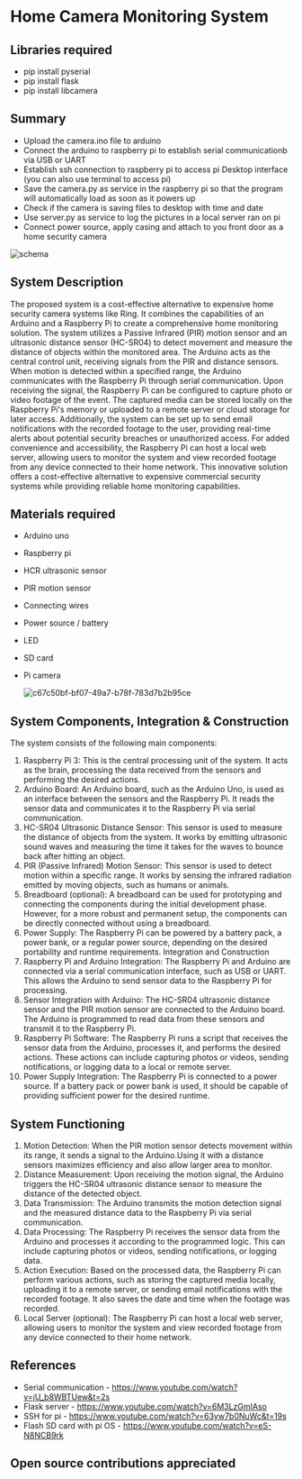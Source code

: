 # Home Camera Monitoring System

## Libraries required
- pip install pyserial
- pip install flask
- pip install libcamera

## Summary
- Upload the camera.ino file to arduino
- Connect the arduino to raspberry pi to establish serial communicationb via USB or UART
- Establish ssh connection to raspberry pi to access pi Desktop interface (you can also use terminal to access pi)
- Save the camera.py as service in the raspberry pi so that the program will automatically load as soon as it powers up
- Check if the camera is saving files to desktop with time and date
- Use server.py as service to log the pictures in a local server ran on pi
- Connect power source, apply casing and attach to you front door as a home security camera
  
![schema](https://github.com/Sumpy1/Camera/assets/130939290/1b628200-ed04-4326-8213-74c8c428e053)

## System Description
The proposed system is a cost-effective alternative to expensive home security camera systems like Ring. It combines the capabilities of an Arduino and a Raspberry Pi to create a comprehensive home monitoring solution. The system utilizes a Passive Infrared (PIR) motion sensor and an ultrasonic distance sensor (HC-SR04) to detect movement and measure the distance of objects within the monitored area. The Arduino acts as the central control unit, receiving signals from the PIR and distance sensors. When motion is detected within a specified range, the Arduino communicates with the Raspberry Pi through serial communication. Upon receiving the signal, the Raspberry Pi can be configured to capture photo or video footage of the event. The captured media can be stored locally on the Raspberry Pi's memory or uploaded to a remote server or cloud storage for later access. Additionally, the system can be set up to send email notifications with the recorded footage to the user, providing real-time alerts about potential security breaches or unauthorized access. For added convenience and accessibility, the Raspberry Pi can host a local web server, allowing users to monitor the system and view recorded footage from any device connected to their home network. This innovative solution offers a cost-effective alternative to expensive commercial security systems while providing reliable home monitoring capabilities.

## Materials required
- Arduino uno
- Raspberry pi
- HCR ultrasonic sensor
- PIR motion sensor
- Connecting wires
- Power source / battery
- LED
- SD card
- Pi camera

  ![c67c50bf-bf07-49a7-b78f-783d7b2b95ce](https://github.com/Sumpy1/Camera/assets/130939290/9ec389ff-07ac-4c50-933c-cc85f52b444b)

## System Components, Integration & Construction
The system consists of the following main components:
1. Raspberry Pi 3: This is the central processing unit of the system. It acts as the brain, processing the data received from the sensors and performing the desired actions.
2. Arduino Board: An Arduino board, such as the Arduino Uno, is used as an interface between the sensors and the Raspberry Pi. It reads the sensor data and communicates it to the Raspberry Pi via serial communication.
 3. HC-SR04 Ultrasonic Distance Sensor: This sensor is used to measure the distance of objects from the system. It works by emitting ultrasonic sound waves and measuring the time it takes for the waves to bounce back after hitting an object.
4. PIR (Passive Infrared) Motion Sensor: This sensor is used to detect motion within a specific range. It works by sensing the infrared radiation emitted by moving objects, such as humans or animals.
5. Breadboard (optional): A breadboard can be used for prototyping and connecting the components during the initial development phase. However, for a more robust and permanent setup, the components can be directly connected without using a breadboard.
6. Power Supply: The Raspberry Pi can be powered by a battery pack, a power bank, or a regular power source, depending on the desired portability and runtime requirements.
Integration and Construction
1. Raspberry Pi and Arduino Integration: The Raspberry Pi and Arduino are connected via a serial communication interface, such as USB or UART. This allows the Arduino to send sensor data to the Raspberry Pi for processing.
2. Sensor Integration with Arduino: The HC-SR04 ultrasonic distance sensor and the PIR motion sensor are connected to the Arduino board. The Arduino is programmed to read data from these sensors and transmit it to the Raspberry Pi.
3. Raspberry Pi Software: The Raspberry Pi runs a script that receives the sensor data from the Arduino, processes it, and performs the desired actions. These actions can include capturing photos or videos, sending notifications, or logging data to a local or remote server.
4. Power Supply Integration: The Raspberry Pi is connected to a power source. If a battery pack or power bank is used, it should be capable of providing sufficient power for the desired runtime.

## System Functioning
1. Motion Detection: When the PIR motion sensor detects movement within its range, it sends a signal to the Arduino.Using it with a distance sensors maximizes efficiency and also allow larger area to monitor.
2. Distance Measurement: Upon receiving the motion signal, the Arduino triggers the HC-SR04 ultrasonic distance sensor to measure the distance of the detected object.
3. Data Transmission: The Arduino transmits the motion detection signal and the measured distance data to the Raspberry Pi via serial communication.
4. Data Processing: The Raspberry Pi receives the sensor data from the Arduino and processes it according to the programmed logic. This can include capturing photos or videos, sending notifications, or logging data.
5. Action Execution: Based on the processed data, the Raspberry Pi can perform various actions, such as storing the captured media locally, uploading it to a remote server, or sending email notifications with the recorded footage. It also saves the date and time when the footage was recorded.
6. Local Server (optional): The Raspberry Pi can host a local web server, allowing users to monitor the system and view recorded footage from any device connected to their home network.


## References
- Serial communication - https://www.youtube.com/watch?v=jU_b8WBTUew&t=2s
- Flask server - https://www.youtube.com/watch?v=6M3LzGmIAso
- SSH for pi - https://www.youtube.com/watch?v=63yw7b0NuWc&t=19s
- Flash SD card with pi OS - https://www.youtube.com/watch?v=eS-N8NCB9rk

## Open source contributions appreciated
